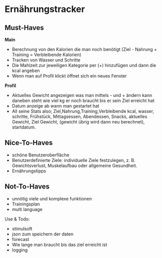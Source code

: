 # Ernährungstracker

## Must-Haves

**Main**
- Berechnung von den Kalorien die man noch benötigt (Ziel - Nahrung + Training = Verbleibende Kalorien)
- Tracken von Wasser und Schritte 
- Die Mahlzeit zur jeweiligen Kategorie per (+) hinzufügen und dann die kcal angeben
- Wenn man auf Profil klickt öffnet sich ein neues Fenster 

**Profil**
- Aktuelles Gewicht angezeigen was man mittels - und + ändern kann daneben steht wie viel kg er noch braucht bis er sein Ziel erreicht hat
- Datum anzeige ab wann man gestartet hat
- All seine Stats also; Ziel,Nahrung,Training,Verbleibende kcal, wasser, schritte, Frühstück, Mittagsessen, Abendessen, Snacks, aktuelles Gewicht, Ziel Gewicht, (gewicht übrig wird dann neu berechnet), startdatum.


## Nice-To-Haves

- schöne Benutzeroberfläche
- Benutzerdefinierte Ziele: individuelle Ziele festzulegen, z. B. Gewichtsverlust, Muskelaufbau oder allgemeine Gesundheit.
- Ernährungstipps

## Not-To-Haves

- unnötig viele und komplexe funktionen
- Trainingsplan
- multi language


Use & Todo:
- stimulsoft
- json zum speichern der daten
- forecast
- Wie lange man braucht bis das ziel erreicht ist
- logging